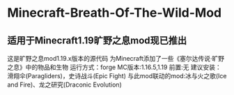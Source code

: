 # Minecraft-Breath-Of-The-Wild-Mod
## 适用于Minecraft1.19旷野之息mod现已推出
这是旷野之息mod1.19.x版本的源代码
为Minecraft添加了一些《塞尔达传说·旷野之息》中的物品和生物
运行方式：forge
MC版本:1.16.5,1.19
前置:无
建议安装：滑翔伞(Paragliders)，史诗战斗(Epic Fight)
与此mod联动的mod:冰与火之歌(Ice and Fire)、龙之研究(Draconic Evolution)
